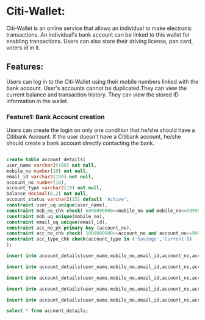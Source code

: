 # Citi-Wallet:
  Citi-Wallet is an online service that allows an individual to make electronic transactions. An individual's bank account
 can be linked to this wallet for enabling transactions. Users can also store their driving license, pan card, voters id in it.
 
 ## Features:
   Users can log in to the Citi-Wallet using their mobile numbers linked with the bank account. User's accounts cannot be 
 duplicated.They can view the current balance and transaction history. They can view the stored ID information in the wallet.
  
 ### Feature1: Bank Account creation 
   Users can create the login on only one condition that he/she should have a Citibank Account. If the user doesn't have a
 Citibank account, he/she should create a bank account directly contacting the bank. 
 
 ```sql
 
create table account_details(
user_name varchar2(100) not null,
mobile_no number(10) not null,
email_id varchar2(100) not null,
account_no number(10),
account_type varchar2(10) not null,
balance decimal(8,2) not null,
account_status varchar2(15) default 'Active',
constraint user_uq unique(user_name),
constraint mob_no_chk check( 6000000000<=mobile_no and mobile_no<=9999999999),
constraint mob_uq unique(mobile_no),
constraint email_uq unique(email_id),
constraint acc_no_pk primary key (account_no),
constraint acc_no_chk check( 1000000000<=account_no and account_no<=9999999999),
constraint acc_type_chk check(account_type in ('Savings','Current'))
);

insert into account_details(user_name,mobile_no,email_id,account_no,account_type,balance,account_status) values ('Karthi',6383055138,'karrthicks10@gmail.com',5520049447,'Savings',50000.00,'Inactive');

insert into account_details(user_name,mobile_no,email_id,account_no,account_type,balance) values ('Selva',6383055145,'selva10@gmail.com',5520049456,'Savings',60000.00);

insert into account_details(user_name,mobile_no,email_id,account_no,account_type,balance) values ('Siva',6383055123,'siva@gmail.com',5520049347,'Savings',70000.00);

insert into account_details(user_name,mobile_no,email_id,account_no,account_type,balance,account_status) values ('Kesavan',6383054567,'kesav@gmail.com',5520049443,'Current',80000.00,'Inactive');

insert into account_details(user_name,mobile_no,email_id,account_no,account_type,balance) values ('Ajmal',6383567878,'ajmal@gmail.com',5520049677,'Current',90000.00);

select * from account_details;

```

 
